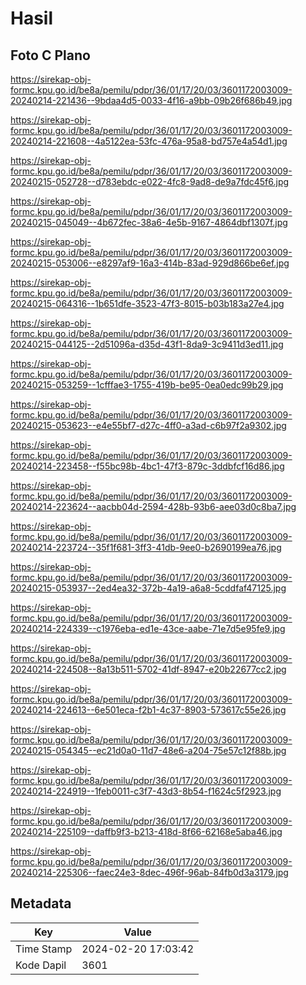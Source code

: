 # Hasil

## Foto C Plano

https://sirekap-obj-formc.kpu.go.id/be8a/pemilu/pdpr/36/01/17/20/03/3601172003009-20240214-221436--9bdaa4d5-0033-4f16-a9bb-09b26f686b49.jpg

https://sirekap-obj-formc.kpu.go.id/be8a/pemilu/pdpr/36/01/17/20/03/3601172003009-20240214-221608--4a5122ea-53fc-476a-95a8-bd757e4a54d1.jpg

https://sirekap-obj-formc.kpu.go.id/be8a/pemilu/pdpr/36/01/17/20/03/3601172003009-20240215-052728--d783ebdc-e022-4fc8-9ad8-de9a7fdc45f6.jpg

https://sirekap-obj-formc.kpu.go.id/be8a/pemilu/pdpr/36/01/17/20/03/3601172003009-20240215-045049--4b672fec-38a6-4e5b-9167-4864dbf1307f.jpg

https://sirekap-obj-formc.kpu.go.id/be8a/pemilu/pdpr/36/01/17/20/03/3601172003009-20240215-053006--e8297af9-16a3-414b-83ad-929d866be6ef.jpg

https://sirekap-obj-formc.kpu.go.id/be8a/pemilu/pdpr/36/01/17/20/03/3601172003009-20240215-064316--1b651dfe-3523-47f3-8015-b03b183a27e4.jpg

https://sirekap-obj-formc.kpu.go.id/be8a/pemilu/pdpr/36/01/17/20/03/3601172003009-20240215-044125--2d51096a-d35d-43f1-8da9-3c9411d3ed11.jpg

https://sirekap-obj-formc.kpu.go.id/be8a/pemilu/pdpr/36/01/17/20/03/3601172003009-20240215-053259--1cfffae3-1755-419b-be95-0ea0edc99b29.jpg

https://sirekap-obj-formc.kpu.go.id/be8a/pemilu/pdpr/36/01/17/20/03/3601172003009-20240215-053623--e4e55bf7-d27c-4ff0-a3ad-c6b97f2a9302.jpg

https://sirekap-obj-formc.kpu.go.id/be8a/pemilu/pdpr/36/01/17/20/03/3601172003009-20240214-223458--f55bc98b-4bc1-47f3-879c-3ddbfcf16d86.jpg

https://sirekap-obj-formc.kpu.go.id/be8a/pemilu/pdpr/36/01/17/20/03/3601172003009-20240214-223624--aacbb04d-2594-428b-93b6-aee03d0c8ba7.jpg

https://sirekap-obj-formc.kpu.go.id/be8a/pemilu/pdpr/36/01/17/20/03/3601172003009-20240214-223724--35f1f681-3ff3-41db-9ee0-b2690199ea76.jpg

https://sirekap-obj-formc.kpu.go.id/be8a/pemilu/pdpr/36/01/17/20/03/3601172003009-20240215-053937--2ed4ea32-372b-4a19-a6a8-5cddfaf47125.jpg

https://sirekap-obj-formc.kpu.go.id/be8a/pemilu/pdpr/36/01/17/20/03/3601172003009-20240214-224339--c1976eba-ed1e-43ce-aabe-71e7d5e95fe9.jpg

https://sirekap-obj-formc.kpu.go.id/be8a/pemilu/pdpr/36/01/17/20/03/3601172003009-20240214-224508--8a13b511-5702-41df-8947-e20b22677cc2.jpg

https://sirekap-obj-formc.kpu.go.id/be8a/pemilu/pdpr/36/01/17/20/03/3601172003009-20240214-224613--6e501eca-f2b1-4c37-8903-573617c55e26.jpg

https://sirekap-obj-formc.kpu.go.id/be8a/pemilu/pdpr/36/01/17/20/03/3601172003009-20240215-054345--ec21d0a0-11d7-48e6-a204-75e57c12f88b.jpg

https://sirekap-obj-formc.kpu.go.id/be8a/pemilu/pdpr/36/01/17/20/03/3601172003009-20240214-224919--1feb0011-c3f7-43d3-8b54-f1624c5f2923.jpg

https://sirekap-obj-formc.kpu.go.id/be8a/pemilu/pdpr/36/01/17/20/03/3601172003009-20240214-225109--daffb9f3-b213-418d-8f66-62168e5aba46.jpg

https://sirekap-obj-formc.kpu.go.id/be8a/pemilu/pdpr/36/01/17/20/03/3601172003009-20240214-225306--faec24e3-8dec-496f-96ab-84fb0d3a3179.jpg


## Metadata

| Key        | Value               |
| ---------- | ------------------- |
| Time Stamp | 2024-02-20 17:03:42 |
| Kode Dapil | 3601                |



